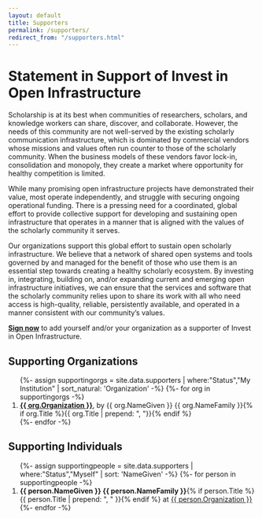 ```yaml
---
layout: default
title: Supporters
permalink: /supporters/
redirect_from: "/supporters.html"
---
```


# Statement in Support of Invest in Open Infrastructure
Scholarship is at its best when communities of researchers, scholars, and knowledge workers can share, discover, and collaborate. However, the needs of this community are not well-served by the existing scholarly communication infrastructure, which is dominated by commercial vendors whose missions and values often run counter to those of the scholarly community. When the business models of these vendors favor lock-in, consolidation and monopoly, they create a market where opportunity for healthy competition is limited.

While many promising open infrastructure projects have demonstrated their value, most operate independently, and struggle with securing ongoing operational funding. There is a pressing need for a coordinated, global effort to provide collective support for developing and sustaining open infrastructure that operates in a manner that is aligned with the values of the scholarly community it serves.

Our organizations support this global effort to sustain open scholarly infrastructure. We believe that a network of shared open systems and tools governed by and managed for the benefit of those who use them is an essential step towards creating a healthy scholarly ecosystem. By investing in, integrating, building on, and/or expanding current and emerging open infrastructure initiatives, we can ensure that the services and software that the scholarly community relies upon to share its work with all who need access is high-quality, reliable, persistently available, and operated in a manner consistent with our community’s values.

**[Sign now](https://forms.gle/C9HRedT3Fbsns82T8)** to add yourself and/or your organization as a supporter of Invest in Open Infrastructure.

## Supporting Organizations
<ol>
  {%- assign supportingorgs = site.data.supporters | where:"Status","My Institution" | sort_natural: 'Organization' -%}
  {%- for org in supportingorgs -%}
    <li><b><a href="{{ org.URL }}">{{ org.Organization }}</a></b>, by {{ org.NameGiven }} {{ org.NameFamily }}{% if org.Title %}{{ org.Title | prepend: ", "}}{% endif %}</li>
  {%- endfor -%}
</ol>

## Supporting Individuals
<ol>
  {%- assign supportingpeople = site.data.supporters | where:"Status","Myself" | sort: 'NameGiven' -%}
  {%- for person in supportingpeople -%}
    <li><b>{{ person.NameGiven }} {{ person.NameFamily }}</b>{% if person.Title %}{{ person.Title | prepend: ", " }}{% endif %} at <a href="{{ person.URL }}">{{ person.Organization }}</a></li>
  {%- endfor -%}
</ol>
